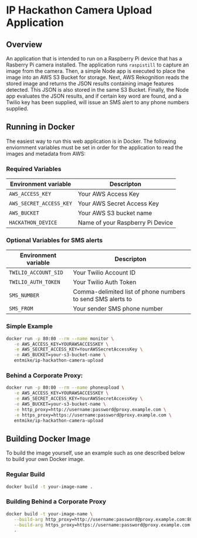 # IP Hackathon Camera Upload Application

## Overview

An application that is intended to run on a Raspberry Pi device that has a Rasberry Pi camera installed. The application runs `raspistill` to capture an image from the camera. Then, a simple Node app is executed to place the image into an AWS S3 Bucket for storage. Next, AWS Rekognition reads the stored image and returns the JSON results containing image features detected. This JSON is also stored in the same S3 Bucket. Finally, the Node app evaluates the JSON results, and if certain key word are found, and a Twilio key has been supplied, will issue an SMS alert to any phone numbers supplied.

## Running in Docker

The easiest way to run this web application is in Docker. The following enviornment variables must be set in order for the application to read the images and metadata from AWS:

### Required Variables

| Environment variable    | Descripton                       |
| ----------------------- | -------------------------------- |
| `AWS_ACCESS_KEY`        | Your AWS Access Key              |
| `AWS_SECRET_ACCESS_KEY` | Your AWS Secret Access Key       |
| `AWS_BUCKET`            | Your AWS S3 bucket name          |
| `HACKATHON_DEVICE`      | Name of your Raspberry Pi Device |

### Optional Variables for SMS alerts

| Environment variable | Descripton                                                  |
| -------------------- | ----------------------------------------------------------- |
| `TWILIO_ACCOUNT_SID` | Your Twilio Account ID                                      |
| `TWILIO_AUTH_TOKEN`  | Your Twilio Auth Token                                      |
| `SMS_NUMBER`         | Comma-delimited list of phone numbers to send SMS alerts to |
| `SMS_FROM`           | Your sender SMS phone number                                |

### Simple Example

```bash
docker run -p 80:80 --rm --name monitor \
   -e AWS_ACCESS_KEY=YOURAWSACCESSKEY \
   -e AWS_SECRET_ACCESS_KEY=YourAWSSecretAccessKey \
   -e AWS_BUCKET=your-s3-bucket-name \
   entmike/ip-hackathon-camera-upload
```

### Behind a Corporate Proxy:

```bash
docker run -p 80:80 --rm --name phoneupload \
   -e AWS_ACCESS_KEY=YOURAWSACCESSKEY \
   -e AWS_SECRET_ACCESS_KEY=YourAWSSecretAccessKey \
   -e AWS_BUCKET=your-s3-bucket-name \
   -e http_proxy=http://username:password@proxy.example.com \
   -e https_proxy=https://username:password@proxy.example.com \
   entmike/ip-hackathon-camera-upload
```

## Building Docker Image

To build the image yourself, use an example such as one described below to build your own Docker image.

### Regular Build

```bash
docker build -t your-image-name .
```

### Building Behind a Corporate Proxy

```bash
docker build -t your-image-name \
   --build-arg http_proxy=http://username:password@proxy.example.com:8080 \
   --build-arg https_proxy=https://username:password@proxy.example.com:8080 \
   .
```
